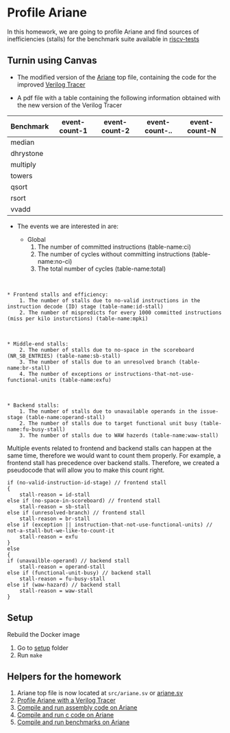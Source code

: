 # Profile Ariane

In this homework, we are going to profile Ariane and find sources of inefficiencies (stalls)
for the benchmark suite available in [riscv-tests](https://github.com/riscv/riscv-tests)

## Turnin using Canvas

* The modified version of the [Ariane](https://bitbucket.org/taylor-bsg/cse548-18sp-hw/src/master/hw1/src/ariane.sv) top file, containing the
code for the improved [Verilog Tracer](tracer.md)

* A pdf file with a table containing the following information obtained with the new version of the Verilog Tracer

| Benchmark | event-count-1 | event-count-2 | event-count-..| event-count-N |
|-----------|---------------|---------------|---------------|---------------|
| median    | | | |
| dhrystone | | | |
| multiply  | | | |
| towers    | | | |
| qsort     | | | |
| rsort     | | | |
| vvadd     | | | |

* The events we are interested in are:

    * Global
        1. The number of committed instructions (table-name:ci)
        2. The number of cycles without committing instructions (table-name:no-ci)
        3. The total number of cycles (table-name:total) 
<br>
        
    * Frontend stalls and efficiency:
        1. The number of stalls due to no-valid instructions in the instruction decode (ID) stage (table-name:id-stall)
        2. The number of mispredicts for every 1000 committed instructions (miss per kilo insturctions) (table-name:mpki) 
<br>


    * Middle-end stalls:
        2. The number of stalls due to no-space in the scoreboard (NR_SB_ENTRIES) (table-name:sb-stall)
        3. The number of stalls due to an unresolved branch (table-name:br-stall)
        4. The number of exceptions or instructions-that-not-use-functional-units (table-name:exfu)
<br>

    * Backend stalls:
        1. The number of stalls due to unavailable operands in the issue-stage (table-name:operand-stall)
        2. The number of stalls due to target functional unit busy (table-name:fu-busy-stall)
        3. The number of stalls due to WAW hazerds (table-name:waw-stall)

Multiple events related to frontend and backend stalls can happen at the same time, therefore we would want to count them
properly. For example, a frontend stall has precedence over backend stalls. Therefore, we created a pseudocode that
will allow you to make this count right.

```
if (no-valid-instruction-id-stage) // frontend stall
{
    stall-reason = id-stall
else if (no-space-in-scoreboard) // frontend stall
    stall-reason = sb-stall
else if (unresolved-branch) // frontend stall
    stall-reason = br-stall
else if (exception || instruction-that-not-use-functional-units) // not-a-stall-but-we-like-to-count-it
    stall-reason = exfu
}
else
{
if (unavailble-operand) // backend stall
    stall-reason = operand-stall
else if (functional-unit-busy) // backend stall
    stall-reason = fu-busy-stall
else if (waw-hazard) // backend stall
    stall-reason = waw-stall
}
```

## Setup

Rebuild the Docker image

1. Go to [setup](https://bitbucket.org/taylor-bsg/cse548-18sp-hw/src/master/setup/) folder
2. Run `make`

## Helpers for the homework

1. Ariane top file is now located at `src/ariane.sv` or [ariane.sv](https://bitbucket.org/taylor-bsg/cse548-18sp-hw/src/master/hw1/src/ariane.sv)
2. [Profile Ariane with a Verilog Tracer](tracer.md)
3. [Compile and run assembly code on Ariane](assembly.md)
4. [Compile and run c code on Ariane](c.md)
5. [Compile and run benchmarks on Ariane](benchmark.md)
